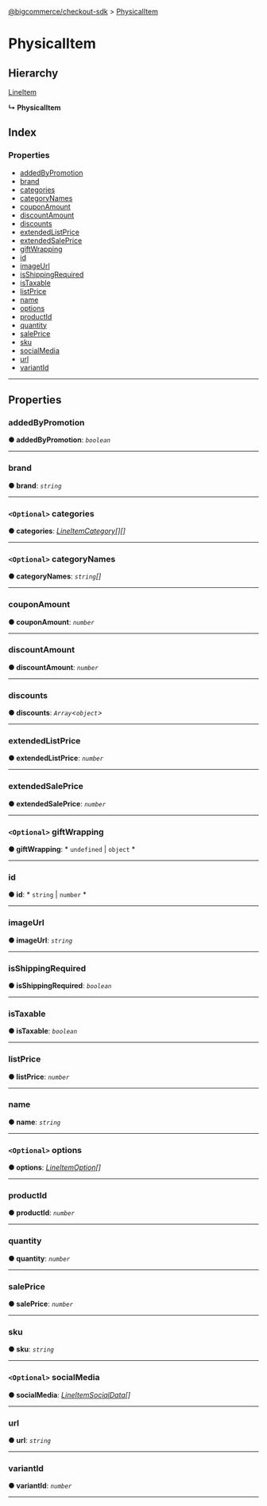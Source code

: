 [@bigcommerce/checkout-sdk](../README.md) > [PhysicalItem](../interfaces/physicalitem.md)

# PhysicalItem

## Hierarchy

 [LineItem](lineitem.md)

**↳ PhysicalItem**

## Index

### Properties

* [addedByPromotion](physicalitem.md#addedbypromotion)
* [brand](physicalitem.md#brand)
* [categories](physicalitem.md#categories)
* [categoryNames](physicalitem.md#categorynames)
* [couponAmount](physicalitem.md#couponamount)
* [discountAmount](physicalitem.md#discountamount)
* [discounts](physicalitem.md#discounts)
* [extendedListPrice](physicalitem.md#extendedlistprice)
* [extendedSalePrice](physicalitem.md#extendedsaleprice)
* [giftWrapping](physicalitem.md#giftwrapping)
* [id](physicalitem.md#id)
* [imageUrl](physicalitem.md#imageurl)
* [isShippingRequired](physicalitem.md#isshippingrequired)
* [isTaxable](physicalitem.md#istaxable)
* [listPrice](physicalitem.md#listprice)
* [name](physicalitem.md#name)
* [options](physicalitem.md#options)
* [productId](physicalitem.md#productid)
* [quantity](physicalitem.md#quantity)
* [salePrice](physicalitem.md#saleprice)
* [sku](physicalitem.md#sku)
* [socialMedia](physicalitem.md#socialmedia)
* [url](physicalitem.md#url)
* [variantId](physicalitem.md#variantid)

---

## Properties

<a id="addedbypromotion"></a>

###  addedByPromotion

**● addedByPromotion**: *`boolean`*

___
<a id="brand"></a>

###  brand

**● brand**: *`string`*

___
<a id="categories"></a>

### `<Optional>` categories

**● categories**: *[LineItemCategory](lineitemcategory.md)[][]*

___
<a id="categorynames"></a>

### `<Optional>` categoryNames

**● categoryNames**: *`string`[]*

___
<a id="couponamount"></a>

###  couponAmount

**● couponAmount**: *`number`*

___
<a id="discountamount"></a>

###  discountAmount

**● discountAmount**: *`number`*

___
<a id="discounts"></a>

###  discounts

**● discounts**: *`Array`<`object`>*

___
<a id="extendedlistprice"></a>

###  extendedListPrice

**● extendedListPrice**: *`number`*

___
<a id="extendedsaleprice"></a>

###  extendedSalePrice

**● extendedSalePrice**: *`number`*

___
<a id="giftwrapping"></a>

### `<Optional>` giftWrapping

**● giftWrapping**: * `undefined` &#124; `object`
*

___
<a id="id"></a>

###  id

**● id**: * `string` &#124; `number`
*

___
<a id="imageurl"></a>

###  imageUrl

**● imageUrl**: *`string`*

___
<a id="isshippingrequired"></a>

###  isShippingRequired

**● isShippingRequired**: *`boolean`*

___
<a id="istaxable"></a>

###  isTaxable

**● isTaxable**: *`boolean`*

___
<a id="listprice"></a>

###  listPrice

**● listPrice**: *`number`*

___
<a id="name"></a>

###  name

**● name**: *`string`*

___
<a id="options"></a>

### `<Optional>` options

**● options**: *[LineItemOption](lineitemoption.md)[]*

___
<a id="productid"></a>

###  productId

**● productId**: *`number`*

___
<a id="quantity"></a>

###  quantity

**● quantity**: *`number`*

___
<a id="saleprice"></a>

###  salePrice

**● salePrice**: *`number`*

___
<a id="sku"></a>

###  sku

**● sku**: *`string`*

___
<a id="socialmedia"></a>

### `<Optional>` socialMedia

**● socialMedia**: *[LineItemSocialData](lineitemsocialdata.md)[]*

___
<a id="url"></a>

###  url

**● url**: *`string`*

___
<a id="variantid"></a>

###  variantId

**● variantId**: *`number`*

___

